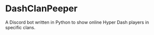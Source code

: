 # DashClanPeeper
A Discord bot written in Python to show online Hyper Dash players in specific clans.
